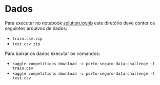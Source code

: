# Dados

Para executar no notebook [solution.ipynb](../solution.ipynb) este diretório deve conter os seguintes arquivos de dados:

- `train.csv.zip`
- `test.csv.zip`

Para baixar os dados executar os comandos:

- `kaggle competitions download -c porto-seguro-data-challenge -f train.csv`
- `kaggle competitions download -c porto-seguro-data-challenge -f test.csv`
